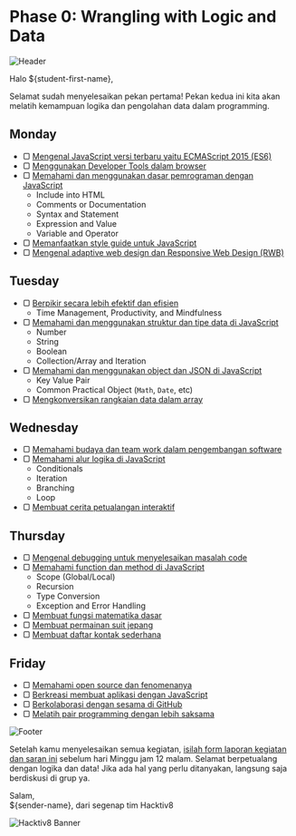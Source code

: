 # Phase 0: Wrangling with Logic and Data

![Header](images/header.png)

Halo ${student-first-name},

Selamat sudah menyelesaikan pekan pertama! Pekan kedua ini kita akan melatih kemampuan logika dan pengolahan data dalam programming.

## Monday

- ▢ [Mengenal JavaScript versi terbaru yaitu ECMAScript 2015 (ES6)](week-2/js-ecmascript.md)
- ▢ [Menggunakan Developer Tools dalam browser](week-2/dev-tools.md)
- ▢ [Memahami dan menggunakan dasar pemrograman dengan JavaScript](week-2/js-basics.md)
  - Include into HTML
  - Comments or Documentation
  - Syntax and Statement
  - Expression and Value
  - Variable and Operator
- ▢ [Memanfaatkan style guide untuk JavaScript](week-1/js-style-guide.md)
- ▢ [Mengenal adaptive web design dan Responsive Web Design (RWB)](week-1/web-design.md)

## Tuesday

- ▢ [Berpikir secara lebih efektif dan efisien](week-2/thinking.md)
  - Time Management, Productivity, and Mindfulness
- ▢ [Memahami dan menggunakan struktur dan tipe data di JavaScript](week-2/js-data.md)
  - Number
  - String
  - Boolean
  - Collection/Array and Iteration
- ▢ [Memahami dan menggunakan object dan JSON di JavaScript](week-2/js-object-json.md)
  - Key Value Pair
  - Common Practical Object (`Math`, `Date`, etc)
- ▢ [Mengkonversikan rangkaian data dalam array](week-2/array-data-conversion.md)

## Wednesday

- ▢ [Memahami budaya dan team work dalam pengembangan software](week-2/software-culture-teamwork.md)
- ▢ [Memahami alur logika di JavaScript](week-2/js-logic.md)
  - Conditionals
  - Iteration
  - Branching
  - Loop
- ▢ [Membuat cerita petualangan interaktif](week-2/story-interactive.md)

## Thursday

- ▢ [Mengenal debugging untuk menyelesaikan masalah code](week-1/debugging.md)
- ▢ [Memahami function dan method di JavaScript](week-2/js-function-method.md)
  - Scope (Global/Local)
  - Recursion
  - Type Conversion
  - Exception and Error Handling
- ▢ [Membuat fungsi matematika dasar](week-2/math-basics.md)
- ▢ [Membuat permainan suit jepang](week-2/rock-paper-scissors.md)
- ▢ [Membuat daftar kontak sederhana](week-2/contact-list.md)

## Friday

- ▢ [Memahami open source dan fenomenanya](week-2/open-source.md)
- ▢ [Berkreasi membuat aplikasi dengan JavaScript](week-2/js-application.md)
- ▢ [Berkolaborasi dengan sesama di GitHub](week-2/github-collaboration.md)
- ▢ [Melatih pair programming dengan lebih saksama](week-2/pair-programming-practice.md)

![Footer](images/footer.png)

Setelah kamu menyelesaikan semua kegiatan, [isilah form laporan kegiatan dan saran ini](http://) sebelum hari Minggu jam 12 malam. Selamat berpetualang dengan logika dan data! Jika ada hal yang perlu ditanyakan, langsung saja berdiskusi di grup ya.

Salam,  
${sender-name}, dari segenap tim Hacktiv8

![Hacktiv8 Banner](images/hacktiv8-banner.png)

